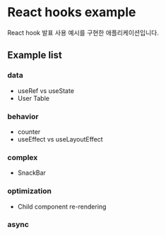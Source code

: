 # React hooks example

React hook 발표 사용 예시를 구현한 애플리케이션입니다.

## Example list

### data

- useRef vs useState
- User Table

### behavior

- counter
- useEffect vs useLayoutEffect

### complex

- SnackBar

### optimization

- Child component re-rendering

### async
